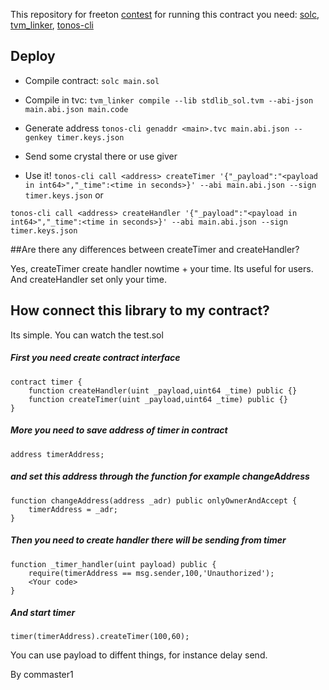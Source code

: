This repository for freeton [contest](https://devex.gov.freeton.org/proposal?proposalAddress=0:91ea1dcdfbaa2d9f869e07a04516addd8752eecd307157e8d4012e1a934094be) for running this contract you need: [solc](https://github.com/tonlabs/TON-Solidity-Compiler), [tvm_linker](https://github.com/tonlabs/TVM-linker), [tonos-cli](https://github.com/tonlabs/tonos-cli)

## Deploy

- Compile contract:
```solc main.sol```

- Compile in tvc:
```tvm_linker compile --lib stdlib_sol.tvm --abi-json main.abi.json main.code```

- Generate address
```tonos-cli genaddr <main>.tvc main.abi.json --genkey timer.keys.json```

- Send some crystal there or use giver

- Use it! 
```tonos-cli call <address> createTimer '{"_payload":"<payload in int64>","_time":<time in seconds>}' --abi main.abi.json --sign timer.keys.json``` or 

```tonos-cli call <address> createHandler '{"_payload":"<payload in int64>","_time":<time in seconds>}' --abi main.abi.json --sign timer.keys.json```

##Are there any differences between createTimer and createHandler?

Yes, createTimer create handler nowtime + your time. Its useful for users. And createHandler set only your time.

## How connect this library to my contract?

Its simple. You can watch the test.sol

##### First you need create contract interface
```solidity
contract timer {
    function createHandler(uint _payload,uint64 _time) public {}
    function createTimer(uint _payload,uint64 _time) public {}
}
```
##### More you need to save address of timer in contract

```solidity
address timerAddress;
``` 

##### and set this address through the function for example changeAddress

```solidity
function changeAddress(address _adr) public onlyOwnerAndAccept {
    timerAddress = _adr;
}
```

##### Then you need to create handler there will be sending from timer

```solidity
function _timer_handler(uint payload) public {
    require(timerAddress == msg.sender,100,'Unauthorized');
    <Your code>
}
```

##### And start timer

```solidity
timer(timerAddress).createTimer(100,60);
```

You can use payload to diffent things, for instance delay send.

By commaster1

